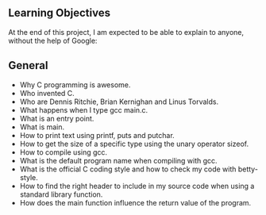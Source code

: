 ## Learning Objectives
At the end of this project, I am expected to be able to explain to anyone, without the help of Google:
## General
* Why C programming is awesome.
* Who invented C. 
* Who are Dennis Ritchie, Brian Kernighan and Linus Torvalds.
* What happens when I type gcc main.c.
* What is an entry point.
* What is main.
* How to print text using printf, puts and putchar.
* How to get the size of a specific type using the unary operator sizeof.
* How to compile using gcc.
* What is the default program name when compiling with gcc.
* What is the official C coding style and how to check my code with betty-style.
* How to find the right header to include in my source code when using a standard library function.
* How does the main function influence the return value of the program.
